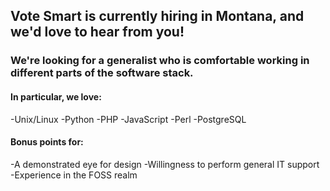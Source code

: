 ## Vote Smart is currently hiring in Montana, and we'd love to hear from you!

### We're looking for a generalist who is comfortable working in different parts of the software stack.  

#### In particular, we love:
-Unix/Linux
-Python
-PHP
-JavaScript
-Perl
-PostgreSQL

#### Bonus points for:
-A demonstrated eye for design
-Willingness to perform general IT support
-Experience in the FOSS realm
